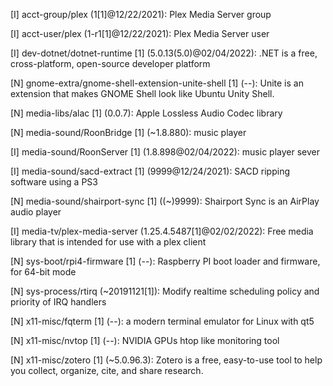 [I] acct-group/plex (1[1]@12/22/2021): Plex Media Server group

[I] acct-user/plex (1-r1[1]@12/22/2021): Plex Media Server user

[I] dev-dotnet/dotnet-runtime [1] (5.0.13(5.0)@02/04/2022): .NET is a free, cross-platform, open-source developer platform

[N] gnome-extra/gnome-shell-extension-unite-shell [1] (--): Unite is an extension that makes GNOME Shell look like Ubuntu Unity Shell.

[N] media-libs/alac [1] (0.0.7): Apple Lossless Audio Codec library

[N] media-sound/RoonBridge [1] (~1.8.880): music player

[I] media-sound/RoonServer [1] (1.8.898@02/04/2022): music player sever

[I] media-sound/sacd-extract [1] (9999@12/24/2021): SACD ripping software using a PS3

[N] media-sound/shairport-sync [1] ((~)9999): Shairport Sync is an AirPlay audio player

[I] media-tv/plex-media-server (1.25.4.5487[1]@02/02/2022): Free media library that is intended for use with a plex client

[N] sys-boot/rpi4-firmware [1] (--): Raspberry PI boot loader and firmware, for 64-bit mode

[N] sys-process/rtirq (~20191121[1]): Modify realtime scheduling policy and priority of IRQ handlers

[N] x11-misc/fqterm [1] (--): a modern terminal emulator for Linux with qt5

[N] x11-misc/nvtop [1] (--): NVIDIA GPUs htop like monitoring tool

[N] x11-misc/zotero [1] (~5.0.96.3): Zotero is a free, easy-to-use tool to help you collect, organize, cite, and share research.

